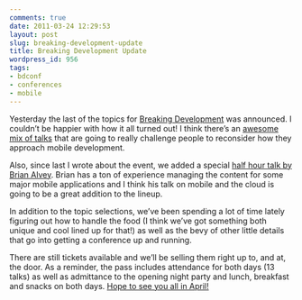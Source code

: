 ```yaml
---
comments: true
date: 2011-03-24 12:29:53
layout: post
slug: breaking-development-update
title: Breaking Development Update
wordpress_id: 956
tags:
- bdconf
- conferences
- mobile
---
```


Yesterday the last of the topics for [Breaking Development](http://breakingdc.com) was announced. I couldn’t be happier with how it all turned out! I think there’s an [awesome mix of talks](http://breakingdc.com/topics) that are going to really challenge people to reconsider how they approach mobile development.

Also, since last I wrote about the event, we added a special [half hour talk by Brian Alvey](http://breakingdc.com/topics#alvey). Brian has a ton of experience managing the content for some major mobile applications and I think his talk on mobile and the cloud is going to be a great addition to the lineup.

In addition to the topic selections, we’ve been spending a lot of time lately figuring out how to handle the food (I think we’ve got something both unique and cool lined up for that!) as well as the bevy of other little details that go into getting a conference up and running.

There are still tickets available and we’ll be selling them right up to, and at, the door. As a reminder, the pass includes attendance for both days (13 talks) as well as admittance to the opening night party and lunch, breakfast and snacks on both days. [Hope to see you all in April!](https://www.breakingdc.com/register)
